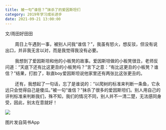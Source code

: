 ```yaml
---
title: 被一句“谁信？”抹杀了的爱因斯坦们
category: 2019年学习成长进步
date: 2021-09-21 13:00:00
---
```


文/雨田好田田       

        周日上午遇到一事，被别人问我“谁信？”，我虽有怒火，想反驳，但没有说出口，并非我无言以对，而是我觉得我没有必要。  

        我想到了爱因斯坦和他的小板凳的故事。爱因斯坦做的小板凳很丑，老师反问道：“天底下还有比这更丑的小板凳吗？”言下之意：“有比这更丑的小板凳？谁信？”结果，打脸了，耿直boy爱因斯坦说他家里还有两张比这张更丑的。  

        还有，我想起了一句话，忘了是谁说的：“以爬树的标准来判断一条鱼，它永远只会觉得自己是傻瓜。”被一句“谁信？”抹杀了很多的爱因斯坦们。别人用自己的评判标准来判断我们，殊不知，我们的情况不同，别人并不一清二楚，无法感同身受，因此，别太在意就好！  

![](https://markdown-1301532546.cos.ap-guangzhou.myqcloud.com/peipei_blog/20210921145548.jpeg)  

图片发自简书App